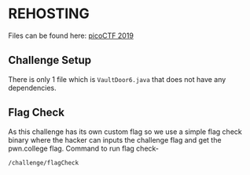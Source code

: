 # REHOSTING

Files can be found here: [picoCTF 2019](https://github.com/sajjadium/ctf-archives/tree/main/ctfs/picoCTF/2019/rev/vault-door-6)

## Challenge Setup
There is only 1 file which is `VaultDoor6.java` that does not have any dependencies.

## Flag Check
As this challenge has its own custom flag so we use a simple flag check binary where the hacker can inputs the challenge flag and get the pwn.college flag.
Command to run flag check-
```
/challenge/flagCheck
```